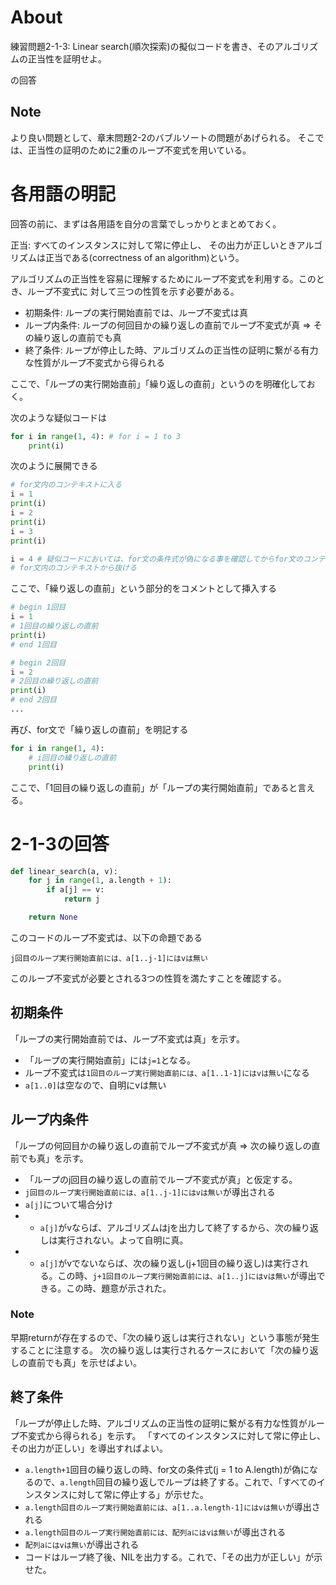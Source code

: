 # About
練習問題2-1-3:
Linear search(順次探索)の擬似コードを書き、そのアルゴリズムの正当性を証明せよ。

の回答

## Note 
より良い問題として、章末問題2-2のバブルソートの問題があげられる。
そこでは、正当性の証明のために2重のループ不変式を用いている。

# 各用語の明記
回答の前に、まずは各用語を自分の言葉でしっかりとまとめておく。

正当: すべてのインスタンスに対して常に停止し、
その出力が正しいときアルゴリズムは正当である(correctness of an algorithm)という。

アルゴリズムの正当性を容易に理解するためにループ不変式を利用する。このとき、ループ不変式に
対して三つの性質を示す必要がある。

- 初期条件: ループの実行開始直前では、ループ不変式は真
- ループ内条件: ループの何回目かの繰り返しの直前でループ不変式が真 => その繰り返しの直前でも真
- 終了条件: ループが停止した時、アルゴリズムの正当性の証明に繋がる有力な性質がループ不変式から得られる

ここで、「ループの実行開始直前」「繰り返しの直前」というのを明確化しておく。

次のような疑似コードは

```python
for i in range(1, 4): # for i = 1 to 3
    print(i)
```

次のように展開できる

```python
# for文内のコンテキストに入る
i = 1
print(i)
i = 2
print(i)
i = 3
print(i)

i = 4 # 疑似コードにおいては、for文の条件式が偽になる事を確認してからfor文のコンテキストから抜ける。この時print(4)は実行されない。
# for文内のコンテキストから抜ける
```

ここで、「繰り返しの直前」という部分的をコメントとして挿入する

```python
# begin 1回目
i = 1
# 1回目の繰り返しの直前
print(i)
# end 1回目

# begin 2回目
i = 2
# 2回目の繰り返しの直前
print(i)
# end 2回目
...
```

再び、for文で「繰り返しの直前」を明記する

```python
for i in range(1, 4):
    # i回目の繰り返しの直前
    print(i)
```

ここで、「1回目の繰り返しの直前」が「ループの実行開始直前」であると言える。

# 2-1-3の回答
```python
def linear_search(a, v):
    for j in range(1, a.length + 1):
        if a[j] == v:
            return j

    return None
```

このコードのループ不変式は、以下の命題である

`j回目のループ実行開始直前には、a[1..j-1]にはvは無い`

このループ不変式が必要とされる3つの性質を満たすことを確認する。

## 初期条件
「ループの実行開始直前では、ループ不変式は真」を示す。

- 「ループの実行開始直前」には`j=1`となる。
- ループ不変式は`1回目のループ実行開始直前には、a[1..1-1]にはvは無い`になる
- `a[1..0]`は空なので、自明にvは無い

## ループ内条件
「ループの何回目かの繰り返しの直前でループ不変式が真 => 次の繰り返しの直前でも真」を示す。

- 「ループのj回目の繰り返しの直前でループ不変式が真」と仮定する。
- `j回目のループ実行開始直前には、a[1..j-1]にはvは無い`が導出される
- `a[j]`について場合分け
- - `a[j]`がvならば、アルゴリズムはjを出力して終了するから、次の繰り返しは実行されない。よって自明に真。
- - `a[j]`がvでないならば、次の繰り返し(j+1回目の繰り返し)は実行される。この時、`j+1回目のループ実行開始直前には、a[1..j]にはvは無い`が導出できる。この時、題意が示された。

### Note
早期returnが存在するので、「次の繰り返しは実行されない」という事態が発生することに注意する。
次の繰り返しは実行されるケースにおいて「次の繰り返しの直前でも真」を示せばよい。

## 終了条件
「ループが停止した時、アルゴリズムの正当性の証明に繋がる有力な性質がループ不変式から得られる」を示す。
「すべてのインスタンスに対して常に停止し、その出力が正しい」を導出すればよい。

- `a.length+1`回目の繰り返しの時、for文の条件式(j = 1 to A.length)が偽になるので、`a.length`回目の繰り返しでループは終了する。これで、「すべてのインスタンスに対して常に停止する」が示せた。
- `a.length回目のループ実行開始直前には、a[1..a.length-1]にはvは無い`が導出される
- `a.length回目のループ実行開始直前には、配列aにはvは無い`が導出される
- `配列aにはvは無い`が導出される
- コードはループ終了後、NILを出力する。これで、「その出力が正しい」が示せた。